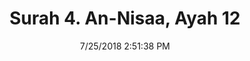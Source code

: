 ---
title       : "Surah 4. An-Nisaa, Ayah 12"
date        : 7/25/2018 2:51:38 PM
draft       : false
type        : "quran"
layout      : "compare"
BookCode    : "CMP"
SurahNumber : "4"
AyahNumber  : "12"
TotalAyah   : "176"
---